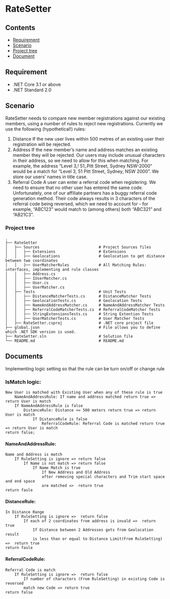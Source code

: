 # RateSetter

## Contents

- [Requirement](#requirement)
- [Scenario](#scenario)
- [Project tree](#project-tree)
- [Document](#documents)

## Requirement

- .NET Core 3.1 or above
- .NET Standard 2.0

## Scenario

RateSetter needs to compare new member registrations against our existing members, using a number of rules to reject new
registrations. Currently we use the following (hypothetical!) rules:

1. Distance If the new user lives within 500 metres of an existing user their registration will be rejected.
2. Address If the new member’s name and address matches an existing member they will be rejected. Our users may include
   unusual characters in their address, so we need to allow for this when matching. For example, the address “Level 3,!
   51_Pitt Street, Sydney NSW-2000” would be a match for “Level 3, 51 Pitt Street, Sydney, NSW 2000”. We store our
   users’ names in title case.
3. Referral Code A user can enter a referral code when registering. We need to ensure that no other user has entered the
   same code. Unfortunately, one of our affiliate partners has a buggy referral code generation method. Their code
   always results in 3 characters of the referral code being reversed, which we need to account for - for example,
   “ABC123” would match to (among others) both “ABC321” and “AB21C3”.

### Project tree

    .
    ├── RateSetter
    │   ├── Sources                          # Project Sources files
    │   │   ├── Extensions                   # Extensions
    │   │   ├── Geolocations                 # Geolocation to get distance between two coordinates
    │   │   ├── UserMatcherRules             # All Matching Rules: interfaces, implementing and rule classes
    │   │   ├── Address.cs
    │   │   ├── IUserMatcher.cs
    │   │   ├── User.cs
    │   │   ├── UserMatcher.cs
    │   ├── Tests                            # Unit Tests
    │   │   ├── DistanceMatcherTests.cs      # DistanceMatcher Tests
    │   │   ├── GeolocationTests.cs          # Geolocation Tests
    │   │   ├── NameAndAddressMatcher.cs     # NameAndAddressMatcher Tests
    │   │   ├── ReferralCodeMatcherTests.cs  # ReferralCodeMatcher Tests
    │   │   ├── StringExtensionsTests.cs     # String Extention Tests
    │   │   ├── UserMatcherTests.cs          # User Matcher Tests
    │   ├── RateSetter.csproj                # .NET core project file
    ├── global.json                          # File allows you to define which .NET SDK version is used.
    ├── RateSetter.sln                       # Solution file
    └── README.md                            # README.md

## Documents

Implementing logic setting so that the rule can be turn on/off or change rule

### IsMatch logic:

```
New User is matched with Existing User when any of these rule is true
    NameAndAddressRule: If name and address matched return true => return User is match
    If NameAndAddressRule is false
        DistanceRule: Distance <= 500 meters return true => return User is match
            If DistanceRule is false
                ReferralCodeRule: Referral Code is matched return true => return User is match
return false;
```

#### NameAndAddressRule:

```
Name and Address is match
    If RuleSetting is ignore => return false
        If Name is not match => return false
            If Name Match is true
                If New Address and Old Address 
                after removing special characters and Trim start space and end space 
                are matched =>  return true
return fasle
```

#### DistanceRule:

```
In Distance Range
    If RuleSetting is ignore =>  return false
        If each of 2 coordinates from address is invald =>  return true
            If Distance between 2 Addresses gets from Geolocation result 
            is less than or equal to Distance Limit(From RuleSetting) =>  return true
return fasle
```

#### ReferralCodeRule:

```
Referral Code is match
    If RuleSetting is ignore =>  return false
        If number of characters (From RuleSetting) in existing Code is reversed
        match new Code => return true
return false
```
